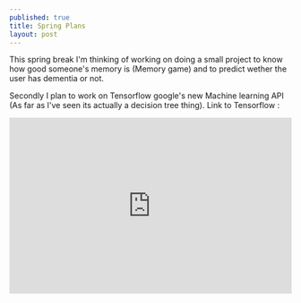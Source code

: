 ```yaml
---
published: true
title: Spring Plans
layout: post
---
```

This spring break I'm thinking of working on doing a small project to know how good someone's memory is (Memory game) and to predict wether the user has dementia or not.

Secondly I plan to work on Tensorflow google's new Machine learning API (As far as I've seen its actually a decision tree thing).
Link to Tensorflow : 
<iframe width=100% height="315" src="https://www.youtube.com/embed/oZikw5k_2FM" frameborder="0" allowfullscreen></iframe>